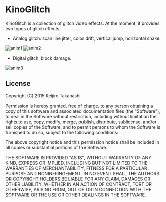 KinoGlitch
==========

KinoGlitch is a collection of glitch video effects.
At the moment, it provides two types of glitch effects.

- Analog glitch: scan line jitter, color drift, vertical jump, horizontal shake.

![anim1](http://33.media.tumblr.com/f1750d6553817e32b9a9716bd8d25f0e/tumblr_nqwxq8Kw8a1qio469o2_400.gif)
![anim2](http://31.media.tumblr.com/493ac4873d748f8f5e925da2b1fba5c0/tumblr_nqwxq8Kw8a1qio469o1_400.gif)

- Digital glitch: block damage.

![anim3](http://33.media.tumblr.com/b7cbce006a2772e920478964ce233b1c/tumblr_nqwxq8Kw8a1qio469o3_400.gif)

License
-------

Copyright (C) 2015 Keijiro Takahashi

Permission is hereby granted, free of charge, to any person obtaining a copy of
this software and associated documentation files (the "Software"), to deal in
the Software without restriction, including without limitation the rights to
use, copy, modify, merge, publish, distribute, sublicense, and/or sell copies of
the Software, and to permit persons to whom the Software is furnished to do so,
subject to the following conditions:

The above copyright notice and this permission notice shall be included in all
copies or substantial portions of the Software.

THE SOFTWARE IS PROVIDED "AS IS", WITHOUT WARRANTY OF ANY KIND, EXPRESS OR
IMPLIED, INCLUDING BUT NOT LIMITED TO THE WARRANTIES OF MERCHANTABILITY, FITNESS
FOR A PARTICULAR PURPOSE AND NONINFRINGEMENT. IN NO EVENT SHALL THE AUTHORS OR
COPYRIGHT HOLDERS BE LIABLE FOR ANY CLAIM, DAMAGES OR OTHER LIABILITY, WHETHER
IN AN ACTION OF CONTRACT, TORT OR OTHERWISE, ARISING FROM, OUT OF OR IN
CONNECTION WITH THE SOFTWARE OR THE USE OR OTHER DEALINGS IN THE SOFTWARE.
